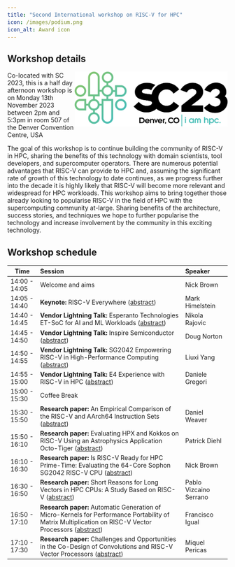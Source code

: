 ```yaml
---
title: "Second International workshop on RISC-V for HPC"
icon: /images/podium.png
icon_alt: Award icon
---
```


## Workshop details
<img align="right" src="/images/sc23_hor_blackcolor@4x.png" width=350>
Co-located with SC 2023, this is a half day afternoon workshop is on Monday 13th November 2023 between 2pm and 5:3pm in room 507 of the Denver Convention Centre, USA

The goal of this workshop is to continue building the community of RISC-V in HPC, sharing the benefits of this technology with domain scientists, tool developers, and supercomputer operators. There are numerous potential advantages that RISC-V can provide to HPC and, assuming the significant rate of growth of this technology to date continues, as we progress further into the decade it is highly likely that RISC-V will become more relevant and widespread for HPC workloads. This workshop aims to bring together those already looking to popularise RISC-V in the field of HPC with the supercomputing community at-large. Sharing benefits of the architecture, success stories, and techniques we hope to further popularise the technology and increase involvement by the community in this exciting technology. 

## Workshop schedule

| Time        | Session           | Speaker  |
| ------------- |:-------------| :-----|
| 14:00 - 14:05 | Welcome and aims | Nick Brown |
| 14:05 - 14:40 | **Keynote:** RISC-V Everywhere ([abstract](https://sc23.supercomputing.org/presentation/?id=misc246&sess=sess455))| Mark Himelstein |
| 14:40 - 14:45 | **Vendor Lightning Talk:** Esperanto Technologies ET-SoC for AI and ML Workloads ([abstract](https://sc23.supercomputing.org/presentation/?id=misc247&sess=sess455))| Nikola Rajovic |
| 14:45 - 14:50 | **Vendor Lightning Talk:** Inspire Semiconductor ([abstract](https://sc23.supercomputing.org/presentation/?id=misc248&sess=sess455)) | Doug Norton |
| 14:50 - 14:55 | **Vendor Lightning Talk:** SG2042 Empowering RISC-V in High-Performance Computing ([abstract](https://sc23.supercomputing.org/presentation/?id=misc250&sess=sess455))| Liuxi Yang | 
| 14:55 - 15:00 | **Vendor Lightning Talk:** E4 Experience with RISC-V in HPC ([abstract](https://sc23.supercomputing.org/presentation/?id=misc252&sess=sess455)) | Daniele Gregori |
| 15:00 - 15:30 | Coffee Break | |
| 15:30 - 15:50 | **Research paper:** An Empirical Comparison of the RISC-V and AArch64 Instruction Sets ([abstract](https://sc23.supercomputing.org/presentation/?id=ws_risc109&sess=sess455))| Daniel Weaver |
| 15:50 - 16:10 | **Research paper:** Evaluating HPX and Kokkos on RISC-V Using an Astrophysics Application Octo-Tiger ([abstract](https://sc23.supercomputing.org/presentation/?id=ws_risc102&sess=sess455)) | Patrick Diehl |
| 16:10 - 16:30 | **Research paper:** Is RISC-V Ready for HPC Prime-Time: Evaluating the 64-Core Sophon SG2042 RISC-V CPU ([abstract](https://sc23.supercomputing.org/presentation/?id=ws_risc111&sess=sess455))| Nick Brown |
| 16:30 - 16:50 | **Research paper:** Short Reasons for Long Vectors in HPC CPUs: A Study Based on RISC-V ([abstract](https://sc23.supercomputing.org/presentation/?id=ws_risc103&sess=sess455))| Pablo Vizcaino Serrano |
| 16:50 - 17:10 | **Research paper:** Automatic Generation of Micro-Kernels for Performance Portability of Matrix Multiplication on RISC-V Vector Processors ([abstract](https://sc23.supercomputing.org/presentation/?id=ws_risc101&sess=sess455)) | Francisco Igual |
| 17:10 - 17:30 | **Research paper:** Challenges and Opportunities in the Co-Design of Convolutions and RISC-V Vector Processors ([abstract](https://sc23.supercomputing.org/presentation/?id=ws_risc105&sess=sess455))| Miquel Pericas |
